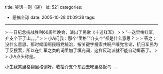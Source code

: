 title: 笑话一则（转）
id: 521
categories:
  - 恶搞全球
date: 2005-10-28 01:09:38
tags:
---

<div id="msgcns!9697D6160EFEBC17!347" class="bvMsg"><div>
> 一日纪念抗战胜利60周年晚会，演出了民歌《十送红军》 
> 
> “一送里格红军，介支个下了山。。。” 
> 
> 小A问我：那个“里格”“介支个”都是什么意思？ 
> 
> 答之：没什么意思。那时候国啊民哦党统治，按关键字搜索共啊产哦党言论，抗日军民为了反搜索，所以在红军之类的词里加了填充词，这样反动派就不能自动屏蔽了。 
> 
> 小A点头称是。

小生我笑里格翻里格倒呀，收拾介支个东西去吃里格饭鸟...... 
</div>
<div></div></div>